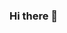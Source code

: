 ### Hi there 👋

<!--
**J0/J0** is a ✨ _special_ ✨ repository because its `README.md` (this file) appears on your GitHub profile.

Here are some ideas to get you started:

- 🔭 I’m currently working on ...
- 🌱 I’m currently learning Spanish
- 👯 I’m looking to collaborate on ...
- 🤔 I’m looking for help with ...
- 💬 Ask me about Supermarket Design
- 📫 How to reach me: Telegram
- 😄 Pronouns: He/Him
- ⚡ Fun fact: ...
-->
